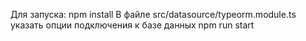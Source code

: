 Для запуска:
  npm install
  В файле src/datasource/typeorm.module.ts указать опции подключения к базе данных
  npm run start
